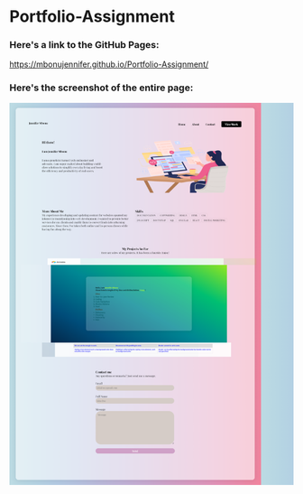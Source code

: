 # Portfolio-Assignment

### Here's a link to the GitHub Pages:

https://mbonujennifer.github.io/Portfolio-Assignment/

### Here's the screenshot of the entire page:

![Portfolio Webpage Screenshot](images/Screenshot.png "Portfolio Webpage Screenshot")
